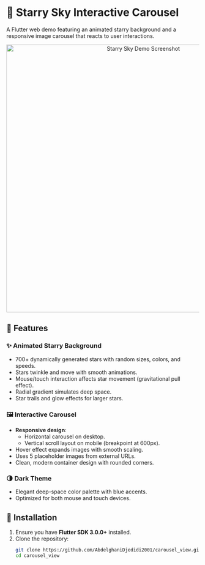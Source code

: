 # 🌌 Starry Sky Interactive Carousel

A Flutter web demo featuring an animated starry background and a responsive image carousel that reacts to user interactions.

<p align="center">
  <img src="https://placehold.co/800x400/1e1e2f/ffffff?text=Cosmic+Carousel+Demo" alt="Starry Sky Demo Screenshot" width="700"/>
</p>

## 🚀 Features

### ✨ Animated Starry Background
- 700+ dynamically generated stars with random sizes, colors, and speeds.
- Stars twinkle and move with smooth animations.
- Mouse/touch interaction affects star movement (gravitational pull effect).
- Radial gradient simulates deep space.
- Star trails and glow effects for larger stars.

### 🖼️ Interactive Carousel
- **Responsive design**:
  - Horizontal carousel on desktop.
  - Vertical scroll layout on mobile (breakpoint at 600px).
- Hover effect expands images with smooth scaling.
- Uses 5 placeholder images from external URLs.
- Clean, modern container design with rounded corners.

### 🌗 Dark Theme
- Elegant deep-space color palette with blue accents.
- Optimized for both mouse and touch devices.

## 🔧 Installation

1. Ensure you have **Flutter SDK 3.0.0+** installed.
2. Clone the repository:
   ```bash
   git clone https://github.com/AbdelghaniDjedidi2001/carousel_view.git
   cd carousel_view
